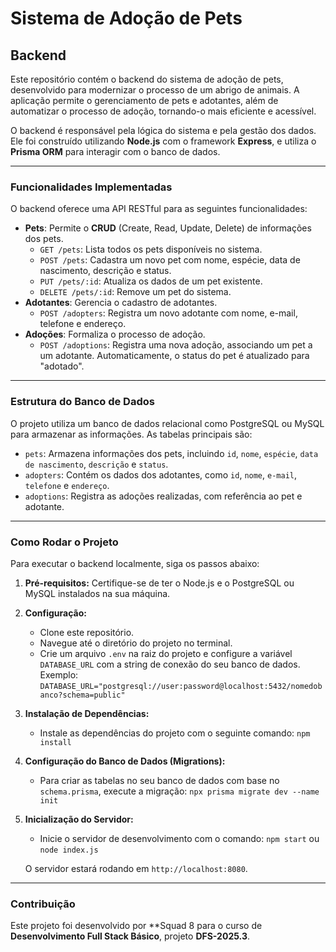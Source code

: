 # Sistema de Adoção de Pets 

## Backend

Este repositório contém o backend do sistema de adoção de pets, desenvolvido para modernizar o processo de um abrigo de animais. A aplicação permite o gerenciamento de pets e adotantes, além de automatizar o processo de adoção, tornando-o mais eficiente e acessível.

O backend é responsável pela lógica do sistema e pela gestão dos dados. Ele foi construído utilizando **Node.js** com o framework **Express**, e utiliza o **Prisma ORM** para interagir com o banco de dados.

---

### Funcionalidades Implementadas

O backend oferece uma API RESTful para as seguintes funcionalidades:

* **Pets**: Permite o **CRUD** (Create, Read, Update, Delete) de informações dos pets.
    * `GET /pets`: Lista todos os pets disponíveis no sistema.
    * `POST /pets`: Cadastra um novo pet com nome, espécie, data de nascimento, descrição e status.
    * `PUT /pets/:id`: Atualiza os dados de um pet existente.
    * `DELETE /pets/:id`: Remove um pet do sistema.
* **Adotantes**: Gerencia o cadastro de adotantes.
    * `POST /adopters`: Registra um novo adotante com nome, e-mail, telefone e endereço.
* **Adoções**: Formaliza o processo de adoção.
    * `POST /adoptions`: Registra uma nova adoção, associando um pet a um adotante. Automaticamente, o status do pet é atualizado para "adotado".

---

### Estrutura do Banco de Dados

O projeto utiliza um banco de dados relacional como PostgreSQL ou MySQL para armazenar as informações. As tabelas principais são:

* `pets`: Armazena informações dos pets, incluindo `id`, `nome`, `espécie`, `data de nascimento`, `descrição` e `status`.
* `adopters`: Contém os dados dos adotantes, como `id`, `nome`, `e-mail`, `telefone` e `endereço`.
* `adoptions`: Registra as adoções realizadas, com referência ao pet e adotante.

---

### Como Rodar o Projeto

Para executar o backend localmente, siga os passos abaixo:

1.  **Pré-requisitos:** Certifique-se de ter o Node.js e o PostgreSQL ou MySQL instalados na sua máquina.

2.  **Configuração:**
    * Clone este repositório.
    * Navegue até o diretório do projeto no terminal.
    * Crie um arquivo `.env` na raiz do projeto e configure a variável `DATABASE_URL` com a string de conexão do seu banco de dados. Exemplo:
        `DATABASE_URL="postgresql://user:password@localhost:5432/nomedobanco?schema=public"`

3.  **Instalação de Dependências:**
    * Instale as dependências do projeto com o seguinte comando:
        `npm install`

4.  **Configuração do Banco de Dados (Migrations):**
    * Para criar as tabelas no seu banco de dados com base no `schema.prisma`, execute a migração:
        `npx prisma migrate dev --name init`

5.  **Inicialização do Servidor:**
    * Inicie o servidor de desenvolvimento com o comando:
        `npm start` ou `node index.js`

    O servidor estará rodando em `http://localhost:8080`.

---

### Contribuição

Este projeto foi desenvolvido por **Squad 8 para o curso de **Desenvolvimento Full Stack Básico**, projeto **DFS-2025.3**.
